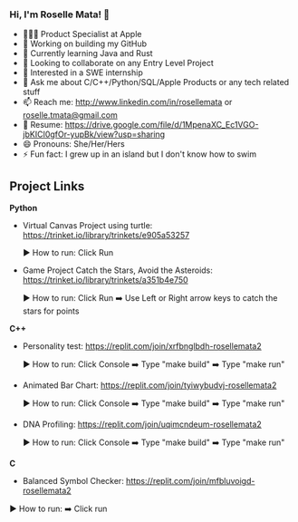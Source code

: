 ### Hi, I'm Roselle Mata! 👋

- 👩🏻‍💻 Product Specialist at Apple
- 🔭 Working on building my GitHub
- 🌱 Currently learning Java and Rust
- 👯 Looking to collaborate on any Entry Level Project
- 🤔 Interested in a SWE internship
- 💬 Ask me about C/C++/Python/SQL/Apple Products or any tech related stuff
- 📫 Reach me: http://www.linkedin.com/in/rosellemata or roselle.tmata@gmail.com
- 📝 Resume: https://drive.google.com/file/d/1MpenaXC_Ec1VGO-jbKICI0gfOr-yupBk/view?usp=sharing
- 😄 Pronouns: She/Her/Hers
- ⚡ Fun fact: I grew up in an island but I don't know how to swim

## Project Links 

**Python**

- Virtual Canvas Project using turtle: https://trinket.io/library/trinkets/e905a53257 
  
  ▶ How to run: Click Run

- Game Project Catch the Stars, Avoid the Asteroids: https://trinket.io/library/trinkets/a351b4e750 
  
  ▶ How to run: Click Run ➡️ Use Left or Right arrow keys to catch the stars for points
  
**C++**

- Personality test: https://replit.com/join/xrfbnglbdh-rosellemata2
  
  ▶ How to run: Click Console ➡️ Type "make build" ➡️ Type "make run"

- Animated Bar Chart: https://replit.com/join/tyiwybudvj-rosellemata2
  
  ▶ How to run: Click Console ➡️ Type "make build" ➡️ Type "make run"
  
- DNA Profiling: https://replit.com/join/uqimcndeum-rosellemata2
  
  ▶ How to run: Click Console ➡️ Type "make build" ➡️ Type "make run"
  

**C**

 - Balanced Symbol Checker: https://replit.com/join/mfbluvoigd-rosellemata2
  
  ▶ How to run: ➡️ Click run

<!--
**rosemata/rosemata** is a ✨ _special_ ✨ repository because its `README.md` (this file) appears on your GitHub profile.

Here are some ideas to get you started:

- 🔭 I’m currently working on ...
- 🌱 I’m currently learning ...
- 👯 I’m looking to collaborate on ...
- 🤔 I’m looking for help with ...
- 💬 Ask me about ...
- 📫 How to reach me: ...
- 😄 Pronouns: ...
- ⚡ Fun fact: ...
-->
